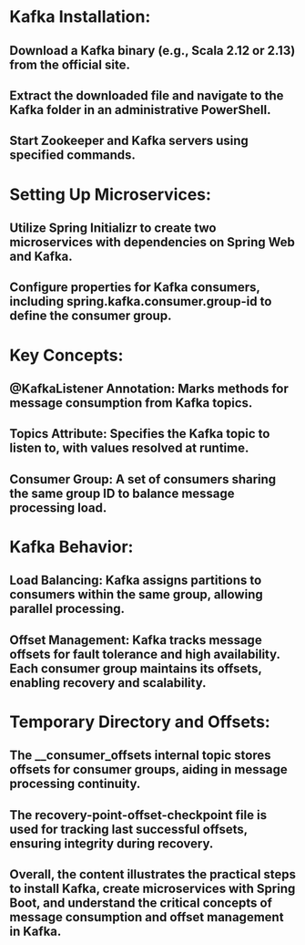 # Kafka Installation:

## Download a Kafka binary (e.g., Scala 2.12 or 2.13) from the official site.
## Extract the downloaded file and navigate to the Kafka folder in an administrative PowerShell.
## Start Zookeeper and Kafka servers using specified commands.

# Setting Up Microservices:

## Utilize Spring Initializr to create two microservices with dependencies on Spring Web and Kafka.
## Configure properties for Kafka consumers, including spring.kafka.consumer.group-id to define the consumer group.

# Key Concepts:

## @KafkaListener Annotation: Marks methods for message consumption from Kafka topics.
## Topics Attribute: Specifies the Kafka topic to listen to, with values resolved at runtime.
## Consumer Group: A set of consumers sharing the same group ID to balance message processing load.

# Kafka Behavior:

## Load Balancing: Kafka assigns partitions to consumers within the same group, allowing parallel processing.
## Offset Management: Kafka tracks message offsets for fault tolerance and high availability. Each consumer group maintains its offsets, enabling recovery and scalability.

# Temporary Directory and Offsets:

## The __consumer_offsets internal topic stores offsets for consumer groups, aiding in message processing continuity.
## The recovery-point-offset-checkpoint file is used for tracking last successful offsets, ensuring integrity during recovery.
## Overall, the content illustrates the practical steps to install Kafka, create microservices with Spring Boot, and understand the critical concepts of message consumption and offset management in Kafka.
